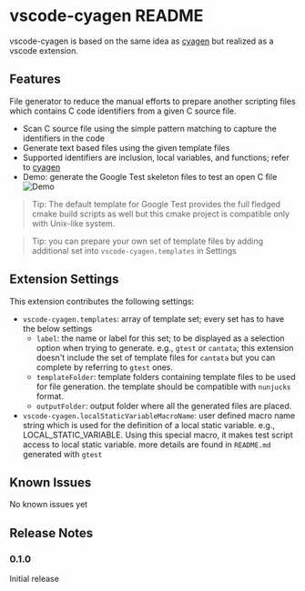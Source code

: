 # vscode-cyagen README

vscode-cyagen is based on the same idea as [cyagen](https://crates.io/crates/cyagen) but realized as a vscode extension.

## Features

File generator to reduce the manual efforts to prepare another scripting files which contains C code identifiers from a given C source file.
- Scan C source file using the simple pattern matching to capture the identifiers in the code
- Generate text based files using the given template files
- Supported identifiers are inclusion, local variables, and functions; refer to [cyagen](https://crates.io/crates/cyagen)
- Demo: generate the Google Test skeleton files to test an open C file
![Demo](./resources/images/vscode-cyagen-demo.gif)

> Tip: The default template for Google Test provides the full fledged cmake build scripts as well but this cmake project is compatible only with Unix-like system.

> Tip: you can prepare your own set of template files by adding additional set into `vscode-cyagen.templates` in Settings

## Extension Settings

This extension contributes the following settings:

* `vscode-cyagen.templates`: array of template set; every set has to have the below settings
	* `label`: the name or label for this set; to be displayed as a selection option when trying to generate. e.g., `gtest` or `cantata`; this extension doesn't include the set of template files for `cantata` but you can complete by referring to `gtest` ones.
	* `templateFolder`: template folders containing template files to be used for file generation. the template should be compatible with `nunjucks` format.
	* `outputFolder`: output folder where all the generated files are placed.
* `vscode-cyagen.localStaticVariableMacroName`: user defined macro name string which is used for the definition of a local static variable. e.g., LOCAL_STATIC_VARIABLE. Using this special macro, it makes test script access to local static variable. more details are found in `README.md` generated with `gtest`

## Known Issues

No known issues yet

## Release Notes

### 0.1.0

Initial release
